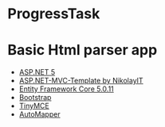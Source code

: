 # ProgressTask

<h1>Basic Html parser app</h1> 

<ul>
<li><a href="https://github.com/dotnet/aspnetcore">ASP.NET 5</a></li>
<li><a href="https://github.com/NikolayIT/ASP.NET-MVC-Template/tree/master/ASP.NET%20Core">ASP.NET-MVC-Template by NikolayIT</a></li>
<li><a href="https://github.com/dotnet/efcore">Entity Framework Core 5.0.11</a></li>
<li><a href="https://github.com/twbs/bootstrap">Bootstrap</a></li>
<li><a href="https://www.tiny.cloud/">TinyMCE</a></li>
<li><a href="https://github.com/AutoMapper/AutoMapper">AutoMapper</a></li>
</ul>
